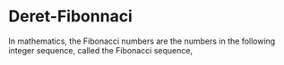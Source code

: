 # Deret-Fibonnaci
In mathematics, the Fibonacci numbers are the numbers in the following integer sequence, called the Fibonacci sequence,
